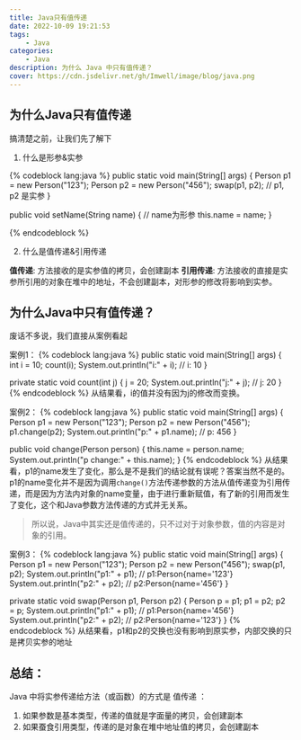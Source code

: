 ```yaml
---
title: Java只有值传递
date: 2022-10-09 19:21:53
tags:
    - Java
categories:    
    - Java
description: 为什么 Java 中只有值传递？
cover: https://cdn.jsdelivr.net/gh/Imwell/image/blog/java.png
---
```

## 为什么Java只有值传递

搞清楚之前，让我们先了解下
1. 什么是形参&实参

{% codeblock lang:java %}
public static void main(String[] args) {
    Person p1 = new Person("123");
    Person p2 = new Person("456");
    swap(p1, p2); // p1, p2 是实参
}

public void setName(String name) { // name为形参
    this.name = name;
}

{% endcodeblock %}

2. 什么是值传递&引用传递

**值传递**: 方法接收的是实参值的拷贝，会创建副本
**引用传递**: 方法接收的直接是实参所引用的对象在堆中的地址，不会创建副本，对形参的修改将影响到实参。

## 为什么Java中只有值传递？
废话不多说，我们直接从案例看起

案例1：
{% codeblock lang:java %}
public static void main(String[] args) {
    int i = 10;
    count(i);
    System.out.println("i:" + i); // i: 10
}

private static void count(int j) {
    j = 20;
    System.out.println("j:" + j); // j: 20
}
{% endcodeblock %}
从结果看，i的值并没有因为j的修改而变换。

案例2：
{% codeblock lang:java %}
public static void main(String[] args) {
    Person p1 = new Person("123");
    Person p2 = new Person("456");
    p1.change(p2);
    System.out.println("p:" + p1.name); // p: 456
}

public void change(Person person) {
    this.name = person.name;
    System.out.println("p change:" + this.name);
}
{% endcodeblock %}
从结果看，p1的name发生了变化，那么是不是我们的结论就有误呢？答案当然不是的。
p1的name变化并不是因为调用`change()`方法传递参数的方法从值传递变为引用传递，而是因为方法内对象的name变量，由于进行重新赋值，有了新的引用而发生了变化，这个和Java参数方法传递的方式并无关系。

> 所以说，Java中其实还是值传递的，只不过对于对象参数，值的内容是对象的引用。

案例3：
{% codeblock lang:java %}
public static void main(String[] args) {
    Person p1 = new Person("123");
    Person p2 = new Person("456");
    swap(p1, p2);
    System.out.println("p1:" + p1); // p1:Person{name='123'}
    System.out.println("p2:" + p2); // p2:Person{name='456'}
}

private static void swap(Person p1, Person p2) {
    Person p = p1;
    p1 = p2;
    p2 = p;
    System.out.println("p1:" + p1); // p1:Person{name='456'}
    System.out.println("p2:" + p2); // p2:Person{name='123'}
}
{% endcodeblock %}
从结果看，p1和p2的交换也没有影响到原实参，内部交换的只是拷贝实参的地址

## 总结：
Java 中将实参传递给方法（或函数）的方式是 值传递 ：
1. 如果参数是基本类型，传递的值就是字面量的拷贝，会创建副本
2. 如果蚕食引用类型，传递的是对象在堆中地址值的拷贝，会创建副本
